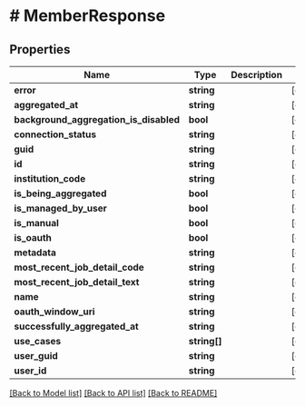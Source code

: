 # # MemberResponse

## Properties

Name | Type | Description | Notes
------------ | ------------- | ------------- | -------------
**error** | **string** |  | [optional]
**aggregated_at** | **string** |  | [optional]
**background_aggregation_is_disabled** | **bool** |  | [optional]
**connection_status** | **string** |  | [optional]
**guid** | **string** |  | [optional]
**id** | **string** |  | [optional]
**institution_code** | **string** |  | [optional]
**is_being_aggregated** | **bool** |  | [optional]
**is_managed_by_user** | **bool** |  | [optional]
**is_manual** | **bool** |  | [optional]
**is_oauth** | **bool** |  | [optional]
**metadata** | **string** |  | [optional]
**most_recent_job_detail_code** | **string** |  | [optional]
**most_recent_job_detail_text** | **string** |  | [optional]
**name** | **string** |  | [optional]
**oauth_window_uri** | **string** |  | [optional]
**successfully_aggregated_at** | **string** |  | [optional]
**use_cases** | **string[]** |  | [optional]
**user_guid** | **string** |  | [optional]
**user_id** | **string** |  | [optional]

[[Back to Model list]](../../README.md#models) [[Back to API list]](../../README.md#endpoints) [[Back to README]](../../README.md)

